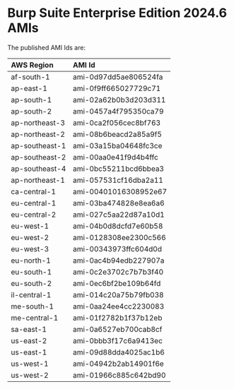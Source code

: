 # Burp Suite Enterprise Edition 2024.6 AMIs

The published AMI Ids are:

| AWS Region | AMI Id |
| :--------- | :----- |
| af-south-1 | ami-0d97dd5ae806524fa |
| ap-east-1 | ami-0f9ff665027729c71 |
| ap-south-1 | ami-02a62b0b3d203d311 |
| ap-south-2 | ami-0457a4f795350ca79 |
| ap-northeast-3 | ami-0ca2f056cec8bf763 |
| ap-northeast-2 | ami-08b6beacd2a85a9f5 |
| ap-southeast-1 | ami-03a15ba04648fc3ce |
| ap-southeast-2 | ami-00aa0e41f9d4b4ffc |
| ap-southeast-4 | ami-0bc55211bcd6bbea3 |
| ap-northeast-1 | ami-057531cf16dba2a11 |
| ca-central-1 | ami-00401016308952e67 |
| eu-central-1 | ami-03ba474828e8ea6a6 |
| eu-central-2 | ami-027c5aa22d87a10d1 |
| eu-west-1 | ami-04b0d8dcfd7e60b58 |
| eu-west-2 | ami-0128308ee2300c566 |
| eu-west-3 | ami-00343973ffc604d0d |
| eu-north-1 | ami-0ac4b94edb227907a |
| eu-south-1 | ami-0c2e3702c7b7b3f40 |
| eu-south-2 | ami-0ec6bf2be109b64fd |
| il-central-1 | ami-014c20a75b79fb038 |
| me-south-1 | ami-0aa24ee4cc2230083 |
| me-central-1 | ami-01f2782b1f37b12eb |
| sa-east-1 | ami-0a6527eb700cab8cf |
| us-east-2 | ami-0bbb3f17c6a9413ec |
| us-east-1 | ami-09d88dda4025ac1b6 |
| us-west-1 | ami-04942b2ab14901f6e |
| us-west-2 | ami-01966c885c642bd90 |
